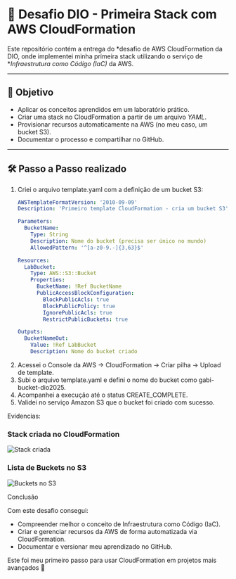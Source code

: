 # 🚀 Desafio DIO - Primeira Stack com AWS CloudFormation

Este repositório contém a entrega do *desafio de AWS CloudFormation da DIO, onde implementei minha primeira stack utilizando o serviço de **Infraestrutura como Código (IaC)* da AWS.

---

## 📌 Objetivo
- Aplicar os conceitos aprendidos em um laboratório prático.  
- Criar uma stack no CloudFormation a partir de um arquivo *YAML*.  
- Provisionar recursos automaticamente na AWS (no meu caso, um bucket S3).  
- Documentar o processo e compartilhar no GitHub.  

---

## 🛠️ Passo a Passo realizado

1. Criei o arquivo template.yaml com a definição de um bucket S3:
   ```yaml
   AWSTemplateFormatVersion: '2010-09-09'
   Description: 'Primeiro template CloudFormation - cria um bucket S3'

   Parameters:
     BucketName:
       Type: String
       Description: Nome do bucket (precisa ser único no mundo)
       AllowedPattern: '^[a-z0-9.-]{3,63}$'

   Resources:
     LabBucket:
       Type: AWS::S3::Bucket
       Properties:
         BucketName: !Ref BucketName
         PublicAccessBlockConfiguration:
           BlockPublicAcls: true
           BlockPublicPolicy: true
           IgnorePublicAcls: true
           RestrictPublicBuckets: true

   Outputs:
     BucketNameOut:
       Value: !Ref LabBucket
       Description: Nome do bucket criado

2.	Acessei o Console da AWS → CloudFormation → Criar pilha → Upload de template.
3.	Subi o arquivo template.yaml e defini o nome do bucket como gabi-bucket-dio2025.
4.	Acompanhei a execução até o status CREATE_COMPLETE.
5.	Validei no serviço Amazon S3 que o bucket foi criado com sucesso.

Evidencias:


### Stack criada no CloudFormation  
  ![Stack criada](stack-create-complete.png.JPG)
### Lista de Buckets no S3  
  ![Buckets no S3](s3-bucket-list.png.JPG) 
  





Conclusão

Com este desafio consegui:
-  Compreender melhor o conceito de Infraestrutura como Código (IaC).
-  Criar e gerenciar recursos da AWS de forma automatizada via CloudFormation.
-  Documentar e versionar meu aprendizado no GitHub.

Este foi meu primeiro passo para usar CloudFormation em projetos mais avançados 🚀
